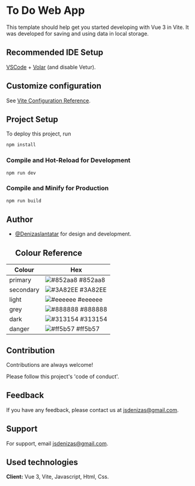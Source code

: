
# To Do Web App

This template should help get you started developing with Vue 3 in Vite.
It was developed for saving and using data in local storage.




## Recommended IDE Setup
[VSCode](https://code.visualstudio.com/) + [Volar](https://marketplace.visualstudio.com/items?itemName=Vue.volar) (and disable Vetur).

## Customize configuration
See [Vite Configuration Reference](https://vitejs.dev/config/).


  

  
## Project Setup
To deploy this project, run

```sh
npm install
```

### Compile and Hot-Reload for Development

```sh
npm run dev
```

### Compile and Minify for Production

```sh
npm run build
```

  

## Author

- [@Denizaslantatar](https://www.github.com/Denizaslantatar) for design and development.

  ## Colour Reference

| Colour             | Hex                                                                |
| ----------------- | ------------------------------------------------------------------ |
| primary | ![#852aa8](https://fakeimg.pl/75x50/852aa8/852aa8) #852aa8 |
| secondary | ![#3A82EE](https://fakeimg.pl/75x50/3a82ee/3A82EE) #3A82EE |
| light | ![#eeeeee](https://fakeimg.pl/75x50/eeeeee/EEE) #eeeeee |
| grey | ![#888888](https://fakeimg.pl/75x50/888888/888) #888888 | 
| dark | ![#313154](https://fakeimg.pl/75x50/313154/313154) #313154 | 
| danger | ![#ff5b57](https://fakeimg.pl/75x50/ff5b57/ff5b57) #ff5b57 | 







## Contribution

Contributions are always welcome!

Please follow this project's 'code of conduct'.

  

  

  

  

  
## Feedback

If you have any feedback, please contact us at jsdenizas@gmail.com.

  
    

  

  




    


  

  

  
  

  
## Support

For support, email jsdenizas@gmail.com.

## Used technologies

**Client:** Vue 3, Vite, Javascript, Html, Css.

  
  

  


  

